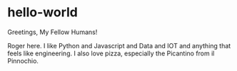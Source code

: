 # hello-world

Greetings, My Fellow Humans!

Roger here.  I like Python and Javascript and Data and IOT and anything that feels like engineering.
I also love pizza, especially the Picantino from il Pinnochio.
